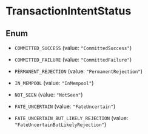 

# TransactionIntentStatus

## Enum


* `COMMITTED_SUCCESS` (value: `"CommittedSuccess"`)

* `COMMITTED_FAILURE` (value: `"CommittedFailure"`)

* `PERMANENT_REJECTION` (value: `"PermanentRejection"`)

* `IN_MEMPOOL` (value: `"InMempool"`)

* `NOT_SEEN` (value: `"NotSeen"`)

* `FATE_UNCERTAIN` (value: `"FateUncertain"`)

* `FATE_UNCERTAIN_BUT_LIKELY_REJECTION` (value: `"FateUncertainButLikelyRejection"`)



